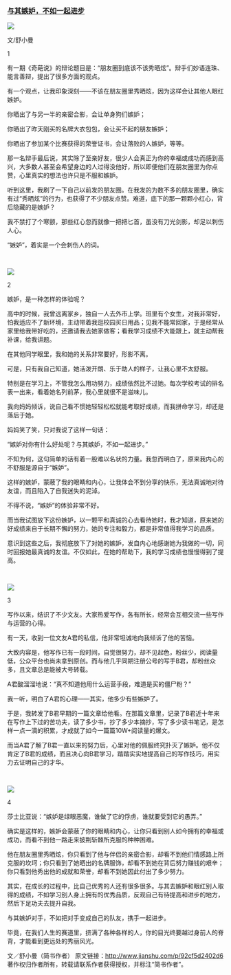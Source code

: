 ### [与其嫉妒，不如一起进步](http://www.jianshu.com/p/92cf5d2402d6)
![](img/与其嫉妒，不如一起进步.jpg)



文/舒小曼﻿﻿﻿

1﻿

有一期《奇葩说》的辩论题目是：“朋友圈到底该不该秀晒炫”。辩手们妙语连珠、能言善辩，提出了很多方面的观点。﻿

有一个观点，让我印象深刻——不该在朋友圈里秀晒炫，因为这样会让其他人眼红嫉妒。﻿

你晒出了与另一半的亲密合影，会让单身狗们嫉妒；﻿

你晒出了昨天刚买的名牌大衣包包，会让买不起的朋友嫉妒；﻿

你晒出了参加某个比赛获得的荣誉证书，会让落败的人嫉妒，等等。﻿

那一名辩手最后说，其实除了至亲好友，很少人会真正为你的幸福或成功而感到高兴，大多数人甚至会希望身边的人过得没他好，所以即便他们在朋友圈里为你点赞，心里真实的想法也许只是不服和嫉妒。﻿

听到这里，我刷了一下自己以前发的朋友圈。在我发的为数不多的朋友圈里，确实有过“秀晒炫”的行为，也获得了不少朋友点赞。难道，底下的那一颗颗小红心，背后隐藏的是嫉妒？﻿

我不禁打了个寒颤，那些红心忽而就像一把把匕首，虽没有刀光剑影，却足以刺伤人心。﻿

“嫉妒”，着实是一个会刺伤人的词。

﻿

![](img/与其嫉妒，不如一起进步2.jpg)

﻿﻿﻿﻿2﻿

嫉妒，是一种怎样的体验呢？﻿

高中的时候，我曾远离家乡，独自一人去外市上学。班里有个女生，对我非常好，怕我适应不了新环境，主动带着我逛校园买日用品；见我不能常回家，于是经常从家里给我带好吃的，还邀请我去她家做客；看我学习成绩不大能跟上，就主动帮我补课，给我讲题。﻿

在其他同学眼里，我和她的关系非常要好，形影不离。﻿

可是，只有我自己知道，她活泼开朗、乐于助人的样子，让我心里不太舒服。﻿

特别是在学习上，不管我怎么用功努力，成绩依然比不过她。每次学校考试的排名表一出来，看着她名列前茅，我心里就很不是滋味儿。﻿

我向妈妈倾诉，说自己看不惯她轻轻松松就能考取好成绩，而我拼命学习，却还是落后于她。﻿

妈妈笑了笑，只对我说了这样一句话：﻿

“嫉妒对你有什么好处呢？与其嫉妒，不如一起进步。”﻿

不知为何，这句简单的话有着一股难以名状的力量。我忽而明白了，原来我内心的不舒服是源自于“嫉妒”。﻿

这样的嫉妒，蒙蔽了我的眼睛和内心，让我体会不到分享的快乐，无法真诚地对待友谊，而且陷入了自我迷失的泥淖。﻿

不得不说，“嫉妒”的体验非常不好。﻿

而当我试图放下这份嫉妒，以一颗平和真诚的心去看待她时，我才知道，原来她的好成绩来自于长期不懈的努力，她的专注和毅力，都是非常值得我学习的品质。﻿

意识到这些之后，我彻底放下了对她的嫉妒，发自内心地感谢她为我做的一切，同时回报她最真诚的友谊。不仅如此，在她的帮助下，我的学习成绩也慢慢得到了提高。﻿﻿﻿

﻿


![](img/与其嫉妒，不如一起进步3.jpg)

﻿3﻿

写作以来，结识了不少文友。大家热爱写作，各有所长，经常会互相交流一些写作与运营的心得。﻿

有一天，收到一位文友A君的私信，他非常坦诚地向我倾诉了他的苦恼。﻿

大致内容是，他写作已有一段时间，自觉很努力，却不见起色，粉丝少，阅读量低，公众平台也尚未拿到原创。而与他几乎同期注册公号的写手B君，却粉丝众多，且文章总是能被大号转载。﻿

A君酸溜溜地说：“真不知道他用什么运营手段，难道是买的僵尸粉？”﻿

我一听，明白了A君的心理——其实，他多少有些嫉妒了。﻿

于是，我转发了B君早期的一篇文章给他看。在那篇文章里，记录了B君近十年来在写作上下过的苦功夫，读了多少书，抄了多少本摘抄，写了多少读书笔记，是怎样一点一滴的积累，才成就了如今一篇篇10W+阅读量的爆文。﻿

而当A君了解了B君一直以来的努力后，心里对他的佩服终究扑灭了嫉妒。他不仅肯定了B君的成绩，而且决心向B君学习，踏踏实实地提高自己的写作技巧，用实力去证明自己的才华。﻿﻿﻿

﻿


![](img/与其嫉妒，不如一起进步4.jpg)

﻿4﻿

莎士比亚说：“嫉妒是绿眼恶魔，谁做了它的俘虏，谁就要受到它的愚弄。”﻿

确实是这样的，嫉妒会蒙蔽了你的眼睛和内心，让你只看到别人如今拥有的幸福或成功，而看不到他一路走来披荆斩棘所克服的种种困难。﻿

他在朋友圈里秀晒炫，你只看到了他与伴侣的亲密合影，却看不到他们情感路上所克服的坎坷；你只看到了她晒出的名牌服饰，却看不到她在背后努力赚钱的艰辛；你只看到他秀出他的成就和荣誉，却看不到她因此付出了多少努力。﻿

其实，在成长的过程中，比自己优秀的人还有很多很多。与其去嫉妒和眼红别人取得的成绩，不如学习别人身上拥有的优秀品质，反观自己有待提高和进步的地方，然后下足功夫去提升自我。﻿

与其嫉妒对手，不如把对手变成自己的队友，携手一起进步。﻿

毕竟，在我们人生的赛道里，挤满了各种各样的人，你的目光终要越过身前人的脊背，才能看到更远处的秀丽风光。﻿

文／舒小曼（简书作者）
原文链接：http://www.jianshu.com/p/92cf5d2402d6
著作权归作者所有，转载请联系作者获得授权，并标注“简书作者”。

